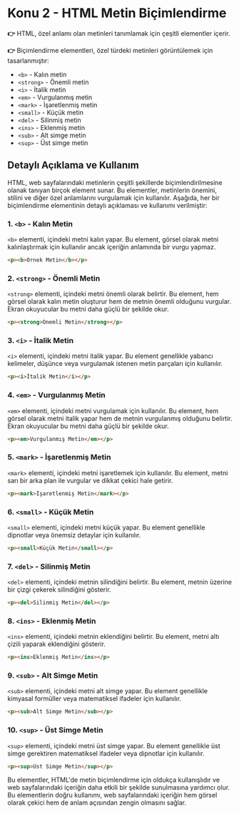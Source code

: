 # Konu 2 - **HTML Metin Biçimlendirme**

**👉** HTML, özel anlamı olan metinleri tanımlamak için çeşitli elementler içerir.

**👉** Biçimlendirme elementleri, özel türdeki metinleri görüntülemek için tasarlanmıştır:

- `<b>` - Kalın metin
- `<strong>` - Önemli metin
- `<i>` - İtalik metin
- `<em>` - Vurgulanmış metin
- `<mark>` - İşaretlenmiş metin
- `<small>` - Küçük metin
- `<del>` - Silinmiş metin
- `<ins>` - Eklenmiş metin
- `<sub>` - Alt simge metin
- `<sup>` - Üst simge metin

## Detaylı Açıklama ve Kullanım

HTML, web sayfalarındaki metinlerin çeşitli şekillerde biçimlendirilmesine olanak tanıyan birçok element sunar. Bu elementler, metinlerin önemini, stilini ve diğer özel anlamlarını vurgulamak için kullanılır. Aşağıda, her bir biçimlendirme elementinin detaylı açıklaması ve kullanımı verilmiştir:

### 1. `<b>` - Kalın Metin

`<b>` elementi, içindeki metni kalın yapar. Bu element, görsel olarak metni kalınlaştırmak için kullanılır ancak içeriğin anlamında bir vurgu yapmaz.

```html
<p><b>Örnek Metin</b></p>
```

### 2. `<strong>` - Önemli Metin

`<strong>` elementi, içindeki metni önemli olarak belirtir. Bu element, hem görsel olarak kalın metin oluşturur hem de metnin önemli olduğunu vurgular. Ekran okuyucular bu metni daha güçlü bir şekilde okur.

```html
<p><strong>Önemli Metin</strong></p>
```

### 3. `<i>` - İtalik Metin

`<i>` elementi, içindeki metni italik yapar. Bu element genellikle yabancı kelimeler, düşünce veya vurgulamak istenen metin parçaları için kullanılır.

```html
<p><i>İtalik Metin</i></p>
```

### 4. `<em>` - Vurgulanmış Metin

`<em>` elementi, içindeki metni vurgulamak için kullanılır. Bu element, hem görsel olarak metni italik yapar hem de metnin vurgulanmış olduğunu belirtir. Ekran okuyucular bu metni daha güçlü bir şekilde okur.

```html
<p><em>Vurgulanmış Metin</em></p>
```

### 5. `<mark>` - İşaretlenmiş Metin

`<mark>` elementi, içindeki metni işaretlemek için kullanılır. Bu element, metni sarı bir arka plan ile vurgular ve dikkat çekici hale getirir.

```html
<p><mark>İşaretlenmiş Metin</mark></p>
```

### 6. `<small>` - Küçük Metin

`<small>` elementi, içindeki metni küçük yapar. Bu element genellikle dipnotlar veya önemsiz detaylar için kullanılır.

```html
<p><small>Küçük Metin</small></p>
```

### 7. `<del>` - Silinmiş Metin

`<del>` elementi, içindeki metnin silindiğini belirtir. Bu element, metnin üzerine bir çizgi çekerek silindiğini gösterir.

```html
<p><del>Silinmiş Metin</del></p>
```

### 8. `<ins>` - Eklenmiş Metin

`<ins>` elementi, içindeki metnin eklendiğini belirtir. Bu element, metni altı çizili yaparak eklendiğini gösterir.

```html
<p><ins>Eklenmiş Metin</ins></p>
```

### 9. `<sub>` - Alt Simge Metin

`<sub>` elementi, içindeki metni alt simge yapar. Bu element genellikle kimyasal formüller veya matematiksel ifadeler için kullanılır.

```html
<p><sub>Alt Simge Metin</sub></p>
```

### 10. `<sup>` - Üst Simge Metin

`<sup>` elementi, içindeki metni üst simge yapar. Bu element genellikle üst simge gerektiren matematiksel ifadeler veya dipnotlar için kullanılır.

```html
<p><sup>Üst Simge Metin</sup></p>
```

Bu elementler, HTML'de metin biçimlendirme için oldukça kullanışlıdır ve web sayfalarındaki içeriğin daha etkili bir şekilde sunulmasına yardımcı olur. Bu elementlerin doğru kullanımı, web sayfalarındaki içeriğin hem görsel olarak çekici hem de anlam açısından zengin olmasını sağlar.